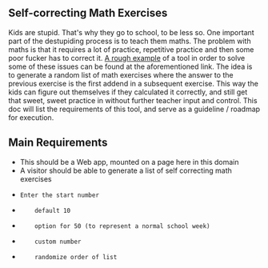 ## Self-correcting Math Exercises

Kids are stupid. That's why they go to school, to be less so. One important part of the destupiding process is to teach them maths. The problem with maths is that it requires a lot of practice, repetitive practice and then some poor fucker has to correct it. [A rough example](https://www.seohmygod.me/sitemap-pages.xml) of a tool in order to solve some of these issues can be found at the aforementioned link. The idea is to generate a random list of math exercises where the answer to the previous exercise is the first addend in a subsequent exercise. This way the kids can figure out themselves if they calculated it correctly, and still get that sweet, sweet practice in without further teacher input and control. This doc will list the requirements of this tool, and serve as a guideline / roadmap for execution.


## Main Requirements
- This should be a Web app, mounted on a page here in this domain
- A visitor should be able to generate a list of self correcting math exercises
-     Enter the start number
-         default 10
-         option for 50 (to represent a normal school week)
-         custom number
-         randomize order of list

